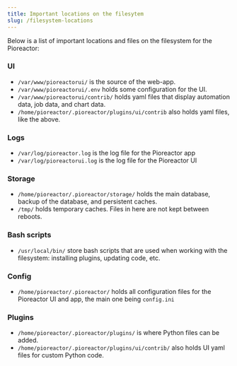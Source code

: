 ```yaml
---
title: Important locations on the filesytem
slug: /filesystem-locations
---
```



Below is a list of important locations and files on the filesystem for the Pioreactor:


### UI

 - `/var/www/pioreactorui/` is the source of the web-app.
 - `/var/www/pioreactorui/.env` holds some configuration for the UI.
 - `/var/www/pioreactorui/contrib/` holds yaml files that display automation data, job data, and chart data.
 - `/home/pioreactor/.pioreactor/plugins/ui/contrib` also holds yaml files, like the above.


### Logs

 - `/var/log/pioreactor.log` is the log file for the Pioreactor app
 - `/var/log/pioreactorui.log` is the log file for the Pioreactor UI


### Storage

 - `/home/pioreactor/.pioreactor/storage/` holds the main database, backup of the database, and persistent caches.
 - `/tmp/` holds temporary caches. Files in here are not kept between reboots.


### Bash scripts
 - `/usr/local/bin/` store bash scripts that are used when working with the filesystem: installing plugins, updating code, etc.


### Config

 - `/home/pioreactor/.pioreactor/` holds all configuration files for the Pioreactor UI and app, the main one being `config.ini`


### Plugins

 - `/home/pioreactor/.pioreactor/plugins/` is where Python files can be added.
 - `/home/pioreactor/.pioreactor/plugins/ui/contrib/` also holds UI yaml files for custom Python code.

